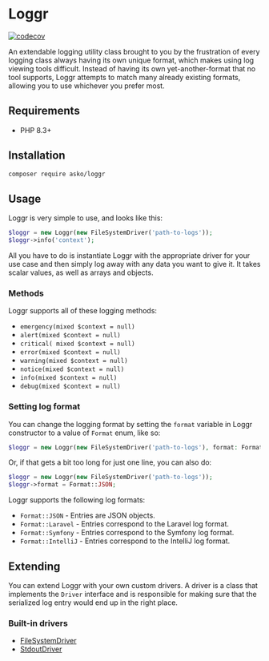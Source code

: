# Loggr

[![codecov](https://codecov.io/gh/askonomm/loggr/graph/badge.svg?token=lQDNAnAWKn)](https://codecov.io/gh/askonomm/loggr)

An extendable logging utility class brought to you by the frustration of every logging class always having its own unique format, 
which makes using log viewing tools difficult. Instead of having its own yet-another-format that no tool supports, Loggr attempts to match 
many already existing formats, allowing you to use whichever you prefer most.

## Requirements

- PHP 8.3+

## Installation

```bash
composer require asko/loggr
```

## Usage

Loggr is very simple to use, and looks like this:

```php
$loggr = new Loggr(new FileSystemDriver('path-to-logs'));
$loggr->info('context');
```

All you have to do is instantiate Loggr with the appropriate driver for your use case and then simply 
log away with any data you want to give it. It takes scalar values, as well as arrays and objects.

### Methods

Loggr supports all of these logging methods:

- `emergency(mixed $context = null)`
- `alert(mixed $context = null)`
- `critical( mixed $context = null)`
- `error(mixed $context = null)`
- `warning(mixed $context = null)`
- `notice(mixed $context = null)`
- `info(mixed $context = null)`
- `debug(mixed $context = null)`

### Setting log format

You can change the logging format by setting the `format` variable in Loggr constructor to a value of `Format` enum, like so:

```php
$loggr = new Loggr(new FileSystemDriver('path-to-logs'), format: Format::JSON);
```

Or, if that gets a bit too long for just one line, you can also do:

```php
$loggr = new Loggr(new FileSystemDriver('path-to-logs'));
$loggr->format = Format::JSON;
```

Loggr supports the following log formats:

- `Format::JSON` - Entries are JSON objects.
- `Format::Laravel` - Entries correspond to the Laravel log format.
- `Format::Symfony` - Entries correspond to the Symfony log format.
- `Format::IntelliJ` - Entries correspond to the IntelliJ log format.

## Extending

You can extend Loggr with your own custom drivers. A driver is a class that implements the `Driver` interface and is 
responsible for making sure that the serialized log entry would end up in the right place.

### Built-in drivers

- [FileSystemDriver](#)
- [StdoutDriver](#)